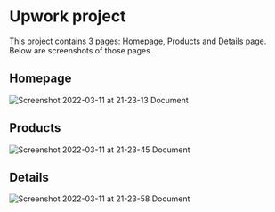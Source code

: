 # Upwork project

This project contains 3 pages: Homepage, Products and Details page. Below are screenshots of those pages.

## Homepage

![Screenshot 2022-03-11 at 21-23-13 Document](https://user-images.githubusercontent.com/71221268/158645247-ee4064ca-f3a9-4a20-be5b-5085c87fa126.png)


## Products

![Screenshot 2022-03-11 at 21-23-45 Document](https://user-images.githubusercontent.com/71221268/158645265-d8247e61-a926-4492-8af8-b0bc18997131.png)


## Details

![Screenshot 2022-03-11 at 21-23-58 Document](https://user-images.githubusercontent.com/71221268/158645304-2e9ac8e3-4ae0-4e55-8f47-7a4334d2a87e.png)
